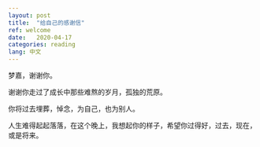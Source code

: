 ```yaml
---
layout: post
title:  "给自己的感谢信"
ref: welcome
date:   2020-04-17
categories: reading
lang: 中文
---
```


梦嘉，谢谢你。

谢谢你走过了成长中那些难熬的岁月，孤独的荒原。

你将过去埋葬，悼念，为自己，也为别人。

人生难得起起落落，在这个晚上，我想起你的样子，希望你过得好，过去，现在，或是将来。